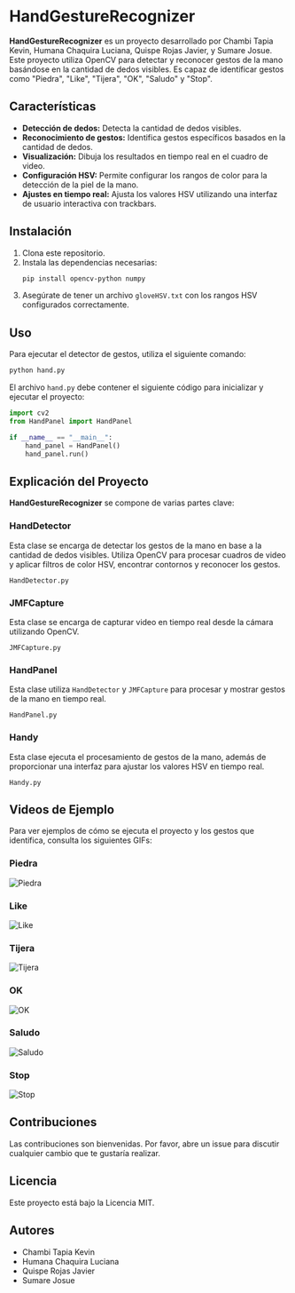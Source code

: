 
# HandGestureRecognizer

**HandGestureRecognizer** es un proyecto desarrollado por Chambi Tapia Kevin, Humana Chaquira Luciana, Quispe Rojas Javier, y Sumare Josue. Este proyecto utiliza OpenCV para detectar y reconocer gestos de la mano basándose en la cantidad de dedos visibles. Es capaz de identificar gestos como "Piedra", "Like", "Tijera", "OK", "Saludo" y "Stop".

## Características

- **Detección de dedos:** Detecta la cantidad de dedos visibles.
- **Reconocimiento de gestos:** Identifica gestos específicos basados en la cantidad de dedos.
- **Visualización:** Dibuja los resultados en tiempo real en el cuadro de video.
- **Configuración HSV:** Permite configurar los rangos de color para la detección de la piel de la mano.
- **Ajustes en tiempo real:** Ajusta los valores HSV utilizando una interfaz de usuario interactiva con trackbars.

## Instalación

1. Clona este repositorio.
2. Instala las dependencias necesarias:
   ```bash
   pip install opencv-python numpy
   ```
3. Asegúrate de tener un archivo `gloveHSV.txt` con los rangos HSV configurados correctamente.

## Uso

Para ejecutar el detector de gestos, utiliza el siguiente comando:

```bash
python hand.py
```

El archivo `hand.py` debe contener el siguiente código para inicializar y ejecutar el proyecto:

```python
import cv2
from HandPanel import HandPanel

if __name__ == "__main__":
    hand_panel = HandPanel()
    hand_panel.run()
```

## Explicación del Proyecto

**HandGestureRecognizer** se compone de varias partes clave:

### HandDetector

Esta clase se encarga de detectar los gestos de la mano en base a la cantidad de dedos visibles. Utiliza OpenCV para procesar cuadros de video y aplicar filtros de color HSV, encontrar contornos y reconocer los gestos.

`HandDetector.py`

### JMFCapture

Esta clase se encarga de capturar video en tiempo real desde la cámara utilizando OpenCV.

`JMFCapture.py`

### HandPanel

Esta clase utiliza `HandDetector` y `JMFCapture` para procesar y mostrar gestos de la mano en tiempo real.

`HandPanel.py`

### Handy

Esta clase ejecuta el procesamiento de gestos de la mano, además de proporcionar una interfaz para ajustar los valores HSV en tiempo real.

`Handy.py`

## Videos de Ejemplo

Para ver ejemplos de cómo se ejecuta el proyecto y los gestos que identifica, consulta los siguientes GIFs:

### Piedra
![Piedra](https://github.com/XawiiQR/Grafica-Hand/blob/main/VideoManos/piedra.gif)

### Like
![Like](https://github.com/XawiiQR/Grafica-Hand/blob/main/VideoManos/like.gif)

### Tijera
![Tijera](https://github.com/XawiiQR/Grafica-Hand/blob/main/VideoManos/tijera.gif)

### OK
![OK](https://github.com/XawiiQR/Grafica-Hand/blob/main/VideoManos/OK.gif)

### Saludo
![Saludo](https://github.com/XawiiQR/Grafica-Hand/blob/main/VideoManos/saludo.gif)

### Stop
![Stop](https://github.com/XawiiQR/Grafica-Hand/blob/main/VideoManos/stop.gif)

## Contribuciones

Las contribuciones son bienvenidas. Por favor, abre un issue para discutir cualquier cambio que te gustaría realizar.

## Licencia

Este proyecto está bajo la Licencia MIT.

## Autores

- Chambi Tapia Kevin
- Humana Chaquira Luciana
- Quispe Rojas Javier
- Sumare Josue
